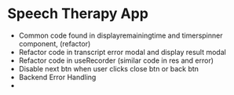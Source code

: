 # Speech Therapy App

- Common code found in displayremainingtime and timerspinner component, (refactor)
- Refactor code in transcript error modal and display result modal 
- Refactor code in useRecorder (similar code in res and error)
- Disable next btn when user clicks close btn or back btn 
- Backend Error Handling 
- 
